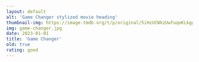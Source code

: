```yaml
---
layout: default
alt: 'Game Changer stylized movie heading'
thumbnail-img: https://image.tmdb.org/t/p/original/5iHzUCWkzUwfuqoKLkgghX31m2Z.svg
img: game-changer.jpg
date: 2023-01-01
title: 'Game Changer'
old: true
rating: good
---
```

